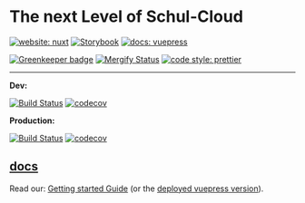 # The next Level of Schul-Cloud

[![website: nuxt](https://img.shields.io/badge/Nuxt.JS-web-blue.svg?style=flat&logo=nuxt.js)](https://vuepress.test.schul-cloud.org) [![Storybook](https://cdn.jsdelivr.net/gh/storybooks/brand@master/badge/badge-storybook.svg)](https://storybook.test.schul-cloud.org) [![docs: vuepress](https://img.shields.io/badge/vuepress-docs-brightgreen.svg?style=flat&logo=vue.js)](https://vuepress.test.schul-cloud.org)

[![Greenkeeper badge](https://badges.greenkeeper.io/schul-cloud/nuxt-client.svg)](https://greenkeeper.io/) [![Mergify Status](https://gh.mergify.io/badges/schul-cloud/nuxt-client.png?style=cut)](https://mergify.io) [![code style: prettier](https://img.shields.io/badge/code_style-prettier-ff69b4.svg?style=flat)](https://github.com/prettier/prettier)

---

**Dev:**

[![Build Status](https://travis-ci.com/schul-cloud/nuxt-client.svg?branch=develop)](https://travis-ci.com/schul-cloud/nuxt-client) [![codecov](https://codecov.io/gh/schul-cloud/nuxt-client/branch/develop/graph/badge.svg)](https://codecov.io/gh/schul-cloud/nuxt-client)

**Production:**

[![Build Status](https://travis-ci.com/schul-cloud/nuxt-client.svg?branch=master)](https://travis-ci.com/schul-cloud/nuxt-client) [![codecov](https://codecov.io/gh/schul-cloud/nuxt-client/branch/master/graph/badge.svg)](https://codecov.io/gh/schul-cloud/nuxt-client)

## [docs](./docs)

Read our: [Getting started Guide](./docs/0-GettingStarted) (or the [deployed vuepress version](https://vuepress.test.schul-cloud.org)).
